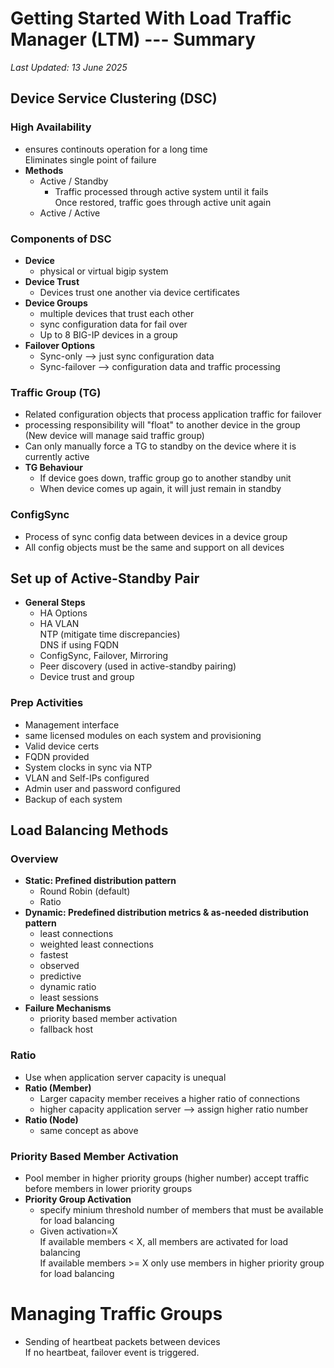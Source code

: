 # Getting Started With Load Traffic Manager (LTM) --- Summary
_Last Updated: 13 June 2025_


## Device Service Clustering (DSC)

### High Availability
* ensures continouts operation for a long time <br> Eliminates single point of failure
* **Methods**
  * Active / Standby
    * Traffic processed through active system until it fails <br> Once restored, traffic goes through active unit again
  * Active / Active

### Components of DSC
* **Device**
  * physical or virtual bigip system
* **Device Trust**
  * Devices trust one another via device certificates
* **Device Groups**
  * multiple devices that trust each other
  * sync configuration data for fail over
  * Up to 8 BIG-IP devices in a group
* **Failover Options**
  * Sync-only --> just sync configuration data
  * Sync-failover --> configuration data and traffic processing

### Traffic Group (TG)
* Related configuration objects that process application traffic for failover
* processing responsibility will "float" to another device in the group <br> (New device will manage said traffic group)
* Can only manually force a TG to standby on the device where it is currently active
* **TG Behaviour**
  * If device goes down, traffic group go to another standby unit
  * When device comes up again, it will just remain in standby

### ConfigSync
* Process of sync config data between devices in a device group
* All config objects must be the same and support on all devices

## Set up of Active-Standby Pair
* **General Steps**
  * HA Options
  * HA VLAN <br> NTP (mitigate time discrepancies) <br> DNS if using FQDN
  * ConfigSync, Failover, Mirroring
  * Peer discovery (used in active-standby pairing)
  * Device trust and group

### Prep Activities
* Management interface
* same licensed modules on each system and provisioning
* Valid device certs
* FQDN provided
* System clocks in sync via NTP
* VLAN and Self-IPs configured
* Admin user and password configured
* Backup of each system

## Load Balancing Methods

### Overview
* **Static: Prefined distribution pattern**
  * Round Robin (default)
  * Ratio
* **Dynamic: Predefined distribution metrics & as-needed distribution pattern**
  * least connections
  * weighted least connections
  * fastest
  * observed
  * predictive
  * dynamic ratio
  * least sessions
* **Failure Mechanisms**
  * priority based member activation
  * fallback host

### Ratio
* Use when application server capacity is unequal
* **Ratio (Member)**
  * Larger capacity member receives a higher ratio of connections
  * higher capacity application server --> assign higher ratio number
* **Ratio (Node)**
  * same concept as above

### Priority Based Member Activation
* Pool member in higher priority groups (higher number) accept traffic before members in lower priority groups
* **Priority Group Activation**
  * specify minium threshold number of members that must be available for load balancing
  * Given activation=X <br> If available members < X, all members are activated for load balancing <br> If available members >= X only use members in higher priority group for load balancing

# Managing Traffic Groups
* Sending of heartbeat packets between devices <br> If no heartbeat, failover event is triggered.